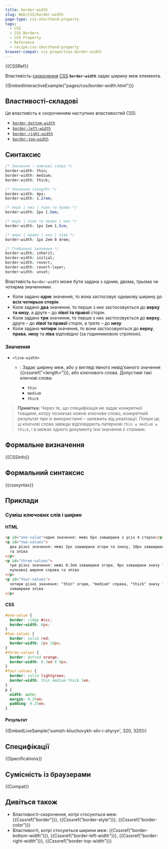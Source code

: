 ```yaml
---
title: border-width
slug: Web/CSS/border-width
page-type: css-shorthand-property
tags:
  - CSS
  - CSS Borders
  - CSS Property
  - Reference
  - recipe:css-shorthand-property
browser-compat: css.properties.border-width
---
```


{{CSSRef}}

Властивість-[скорочення](/uk/docs/Web/CSS/Shorthand_properties) [CSS](/uk/docs/Web/CSS) **`border-width`** задає ширину меж елемента.

{{EmbedInteractiveExample("pages/css/border-width.html")}}

## Властивості-складові

Ця властивість є скороченням наступних властивостей CSS:

- [`border-bottom-width`](/uk/docs/Web/CSS/border-bottom-width)
- [`border-left-width`](/uk/docs/Web/CSS/border-left-width)
- [`border-right-width`](/uk/docs/Web/CSS/border-right-width)
- [`border-top-width`](/uk/docs/Web/CSS/border-top-width)

## Синтаксис

```css
/* Значення – ключові слова */
border-width: thin;
border-width: medium;
border-width: thick;

/* Значення <length> */
border-width: 4px;
border-width: 1.2rem;

/* верх і низ | ліво та право */
border-width: 2px 1.5em;

/* верх | ліво та право | низ */
border-width: 1px 2em 1.5cm;

/* верх | право | низ | ліво */
border-width: 1px 2em 0 4rem;

/* Глобальні значення */
border-width: inherit;
border-width: initial;
border-width: revert;
border-width: revert-layer;
border-width: unset;
```

Властивість `border-width` може бути задана з одним, двома, трьома чи чотирма значеннями.

- Коли задано **одне** значення, то вона застосовує однакову ширину до **всіх чотирьох сторін**.
- Коли задано **два** значення, то перше з них застосовується до **верху та низу**, а друге – до **лівої та правої** сторін.
- Коли задано **три** значення, то перше з них застосовується до **верху**, друге – до **лівої та правої** сторін, а третє – до **низу**.
- Коли задано **чотири** значення, то вони застосовуються до **верху**, **права**, **низу** та **ліва** відповідно (за годинниковою стрілкою).

### Значення

- `<line-width>`

  - : Задає ширину меж, або у вигляді явного невід'ємного значення {{cssxref("&lt;length&gt;")}}, або ключового слова. Допустимі такі ключові слова:

    - `thin`
    - `medium`
    - `thick`

> **Примітка:** Через те, що специфікація не задає конкретної товщини, котру позначає кожне ключове слово, конкретний результат при їх використанні – залежить від реалізації. Попри це, ці ключові слова завжди відповідають патернові `thin ≤ medium ≤ thick`, і в межах одного документу їхні значення є сталими.

## Формальне визначення

{{CSSInfo}}

## Формальний синтаксис

{{csssyntax}}

## Приклади

### Суміш ключових слів і ширин

#### HTML

```html
<p id="one-value">одне значення: межі 6px завширшки з усіх 4 сторін</p>
<p id="two-values">
  два різні значення: межі 2px завширшки згори та знизу, 10px завширшки справа
  та зліва
</p>
<p id="three-values">
  три різні значення: межі 0.3em завширшки згори, 9px завширшки знизу та
  нульової ширини справа та зліва
</p>
<p id="four-values">
  чотири різні значення: "thin" згори, "medium" справа, "thick" знизу та 1em
  завширшки зліва
</p>
```

#### CSS

```css
#one-value {
  border: ridge #ccc;
  border-width: 6px;
}
#two-values {
  border: solid red;
  border-width: 2px 10px;
}
#three-values {
  border: dotted orange;
  border-width: 0.3em 0 9px;
}
#four-values {
  border: solid lightgreen;
  border-width: thin medium thick 1em;
}
p {
  width: auto;
  margin: 0.25em;
  padding: 0.25em;
}
```

#### Результат

{{EmbedLiveSample('sumish-kliuchovykh-sliv-i-shyryn', 320, 320)}}

## Специфікації

{{Specifications}}

## Сумісність із браузерами

{{Compat}}

## Дивіться також

- Властивості-скорочення, котрі стосуються меж: {{Cssxref("border")}}, {{Cssxref("border-style")}}, {{Cssxref("border-color")}}
- Властивості, котрі стосуються ширини меж: {{Cssxref("border-bottom-width")}}, {{Cssxref("border-left-width")}}, {{Cssxref("border-right-width")}}, {{Cssxref("border-top-width")}}
